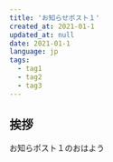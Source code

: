 ```yaml
---
title: 'お知らせポスト１'
created_at: 2021-01-1
updated_at: null
date: 2021-01-1
language: jp
tags:
  - tag1
  - tag2
  - tag3
---
```


## 挨拶

お知らポスト１のおはよう
